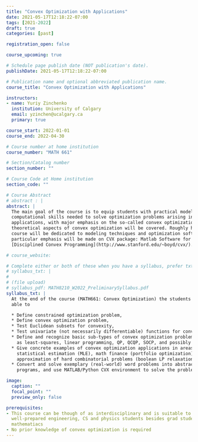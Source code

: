 ```yaml
---
title: "Convex Optimization with Applications"
date: 2021-05-17T12:18:22-07:00
tags: [2021-2022]
draft: true
categories: [past]

registration_open: false

course_upcoming: true

# Schedule page publish date (NOT publication's date).
publishDate: 2021-05-17T12:18:22-07:00

# Publication name and optional abbreviated publication name.
course_title: "Convex Optimization with Applications"

instructors:
- name: Yuriy Zinchenko
  institution: University of Calgary
  email: yzinchen@ucalgary.ca
  primary: true

course_start: 2022-01-01
course_end: 2022-04-30

# Course number at home institution
course_number: "MATH 661"

# Section/Catalog number
section_number: ""

# Course Code at Home institution
section_code: ""

# Course Abstract
# abstract : |
abstract: |
  The main goal of the course is to equip students with practical modeling and
  computational skills needed to solve optimization problems arising in various
  applications, with major emphasis on the so-called convex optimization. Some
  theoretical aspects of convex optimization will be covered. Roughly half of the
  course will be dedicated to modeling techniques and optimization software. A
  particular emphasis will be made on CVX package: Matlab Software for
  [Disciplined Convex Programming](http://www.stanford.edu/~boyd/cvx/).

# course_website:

# Complete either or both of these when you have a syllabus, prefer txt!
# syllabus_txt: |
#
# (file upload)
# syllabus_pdf: MATH8210_W2022_PreliminarySyllabus.pdf
syllabus_txt: |
  At the end of the course (MATH661: Convex Optimization) the students will be
  able to

  * Define constrained optimization problem,
  * Define convex optimization problem,
  * Test Euclidean subsets for convexity,
  * Test univariate (not necessarily differentiable) functions for convexity,
  * Define and recognize basic sub-types of convex optimization problems, such
    as least-squares, linear programming, QP, QCQP, SOCP, and possibly SDP,
  * Give concrete examples of convex optimization applications in areas like
    statistical estimation (MLE), math finance (portfolio optimization),
    approximation of hard combinatorial problems (boolean LP relaxation), etc.
  * Convert and solve exemplary (real-world) word problems into abstract convex
    programs, and use MATLAB/Python CVX environment to solve the problems above.

image:
  caption: ""
  focal_point: ""
  preview_only: false

prerequisites:
- This course can be though of as interdisciplinary and is suitable to
  well-prepared engineering, CS and physics students besides grad students in
  mathematiacs
- No prior knowledge of convex optimization is required
---
```


